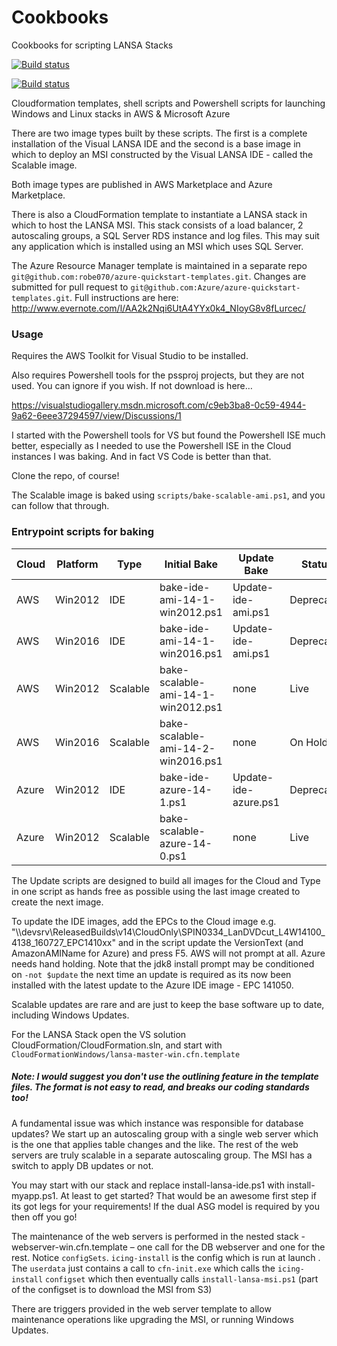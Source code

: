 # Cookbooks
Cookbooks for scripting LANSA Stacks

[![Build status](https://dev.azure.com/VisualLansa/Lansa%20Azure%20Scalable%20License%20Images/_apis/build/status/Lansa%20Images%20-%20Cookbooks-CI)](https://dev.azure.com/VisualLansa/Lansa%20Azure%20Scalable%20License%20Images/_build/latest?definitionId=12)

[![Build status](https://dev.azure.com/VisualLansa/Lansa%20AWS%20Scalable%20License%20Images/_apis/build/status/AWS%20Images%20-%20Cookbooks%20CI)](https://dev.azure.com/VisualLansa/Lansa%20AWS%20Scalable%20License%20Images/_build/latest?definitionId=22)

Cloudformation templates, shell scripts and Powershell scripts for launching Windows and Linux stacks in AWS & Microsoft Azure

There are two image types built by these scripts. The first is a complete installation of the Visual LANSA IDE and the second is a base image in which to deploy an MSI constructed by the Visual LANSA IDE - called the Scalable image.

Both image types are published in AWS Marketplace and Azure Marketplace.

There is also a CloudFormation template to instantiate a LANSA stack in which to host the LANSA MSI. This stack consists of a load balancer, 2 autoscaling groups, a SQL Server RDS instance and log files. This may suit any application which is installed using an MSI which uses SQL Server.

The Azure Resource Manager template is maintained in a separate repo
```git@github.com:robe070/azure-quickstart-templates.git```. Changes are submitted for pull request to ```git@github.com:Azure/azure-quickstart-templates.git```. Full instructions are here: http://www.evernote.com/l/AA2k2Nqi6UtA4YYx0k4_NIoyG8v8fLurcec/
### Usage
Requires the AWS Toolkit for Visual Studio to be installed.

Also requires Powershell tools for the pssproj projects, but they are not used. You can ignore if you wish. If not download is here…

https://visualstudiogallery.msdn.microsoft.com/c9eb3ba8-0c59-4944-9a62-6eee37294597/view/Discussions/1

I started with the Powershell tools for VS but found the Powershell ISE much better, especially as I needed to use the Powershell ISE in the Cloud instances I was baking. And in fact VS Code is better than that.

Clone the repo, of course!

The Scalable image is baked using `scripts/bake-scalable-ami.ps1`, and you can follow that through.

### Entrypoint scripts for baking

| Cloud | Platform | Type | Initial Bake | Update Bake | Status
| - | - | - | - | - | -
| AWS | Win2012 | IDE | bake-ide-ami-14-1-win2012.ps1 | Update-ide-ami.ps1 | Deprecated
| AWS | Win2016 | IDE | bake-ide-ami-14-1-win2016.ps1 | Update-ide-ami.ps1 | Deprecated
| AWS | Win2012 | Scalable | bake-scalable-ami-14-1-win2012.ps1 | none | Live
| AWS | Win2016 | Scalable | bake-scalable-ami-14-2-win2016.ps1 | none | On Hold
| Azure | Win2012 | IDE | bake-ide-azure-14-1.ps1 | Update-ide-azure.ps1 | Deprecated
| Azure | Win2012 | Scalable | bake-scalable-azure-14-0.ps1 | none | Live

The Update scripts are designed to build all images for the Cloud and Type in one script as hands free as possible using the last image created to create the next image.

To update the IDE images, add the EPCs to the Cloud image e.g. "\\\\devsrv\ReleasedBuilds\v14\CloudOnly\SPIN0334\_LanDVDcut\_L4W14100_4138_160727_EPC1410xx" and in the script update the VersionText (and AmazonAMIName for Azure) and press F5. AWS will not prompt at all. Azure needs hand holding. Note that the jdk8 install prompt may be conditioned on ```-not $update``` the next time an update is required as its now been installed with the latest update to the Azure IDE image - EPC 141050.

Scalable updates are rare and are just to keep the base software up to date, including Windows Updates.

For the LANSA Stack open the VS solution CloudFormation/CloudFormation.sln, and start with `CloudFormationWindows/lansa-master-win.cfn.template`

##### Note: I would suggest you don't use the outlining feature in the template files. The format is not easy to read, and breaks our coding standards too!

A fundamental issue was which instance was responsible for database updates? We start up an autoscaling group with a single web server which is the one that applies table changes and the like. The rest of the web servers are truly scalable in a separate autoscaling group. The MSI has a switch to apply DB updates or not.

You may start with our stack and replace install-lansa-ide.ps1 with install-myapp.ps1. At least to get started? That would be an awesome first step if its got legs for your requirements! If the dual ASG model is required by you then off you go!

The maintenance of the web servers is performed in the nested stack - webserver-win.cfn.template – one call for the DB webserver and one for the rest. Notice `configSets`. `icing-install` is the config which is run at launch . The `userdata` just contains a call to `cfn-init.exe` which calls the `icing-install` `configset` which then eventually calls `install-lansa-msi.ps1` (part of the configset is to download the MSI from S3)

There are triggers provided in the web server template to allow maintenance operations like upgrading the MSI, or running Windows Updates.
